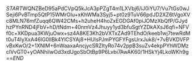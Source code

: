 $START$WQNZBeD95aPdCVpQ5kJcA3pPZgT4m1LXVbj6/iJ0iYU7/Vu7tGs0wJSeji6PvBTmp5QtP15WMrOIu+xKhWMa3Syj5+pt0z9TuV66pdJD2XZ6tVgoXVc8MLN76mfZuqq6QW42CMs+h2uheH4hoZxEGDGAf0piJOMzXbQfP/GJydhzPYnRND4jFbV+hD/tNdm+40nmVz4Jhuyy1yd3bfuSgtYZDkAXsJ6qfi+NFVf0c+XKDpua3KWjuOwx+sz4A8KE3Kh2bVXTxZAd9TEhdO/keeb1wj7tewRdMt0uT4IyXxA46lG0IlBk4YlCSYAj8+HUlsPJmPYGFYFgsUrxJuk8/+7vBVKDVFPvBxKwO/2+1XNIM+6nWaaxaAncjycSRZItyRo74v2ppB3suZv4ekpPYhWDMzclVvGT0+yOANhilwOd3xdUgoSbOtBp9P6Lvbi7AwAK60/1HSkYj4LkoWKh9g==$END$